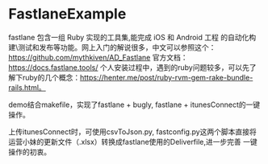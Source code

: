 # FastlaneExample

fastlane 包含一组 Ruby 实现的工具集,能完成 iOS 和 Android 工程 的自动化构建\测试和发布等功能。网上入门的解说很多，中文可以参照这个：https://github.com/mythkiven/AD_Fastlane 官方文档：https://docs.fastlane.tools/ 个人安装过程中，遇到的ruby问题较多，可以先了解下ruby的几个概念：https://henter.me/post/ruby-rvm-gem-rake-bundle-rails.html。

demo结合makefile，实现了fastlane + bugly, fastlane + itunesConnect的一键操作。

上传itunesConnect时，可使用csvToJson.py, fastconfig.py这两个脚本直接将运营小妹的更新文件（.xlsx）转换成fastlane使用的Deliverfile,进一步完善
一键操作的初衷。
